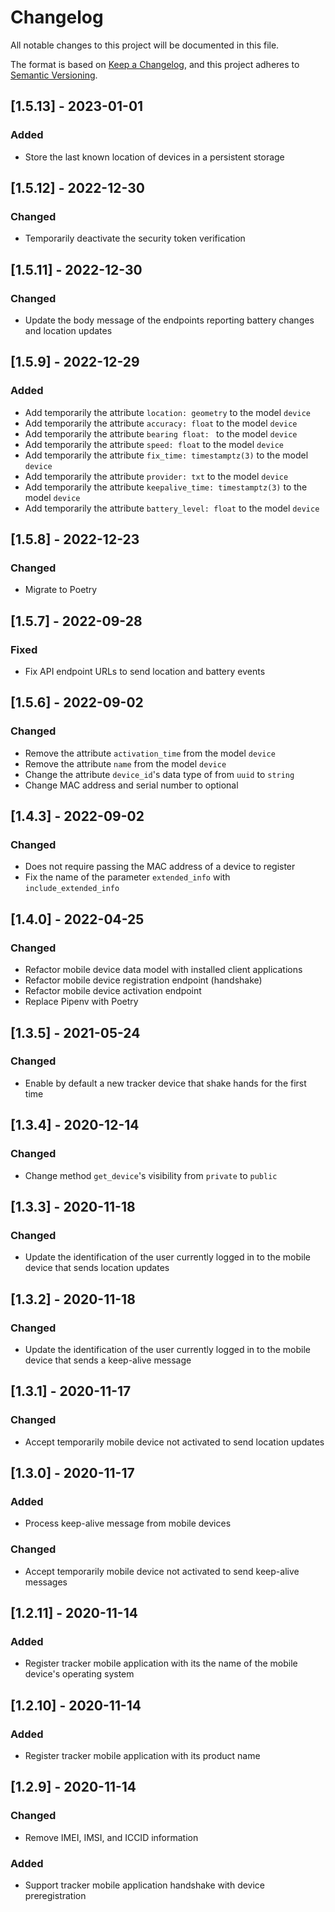 # Changelog
All notable changes to this project will be documented in this file.

The format is based on [Keep a Changelog](https://keepachangelog.com/en/1.0.0/),
and this project adheres to [Semantic Versioning](https://semver.org/spec/v2.0.0.html).


## [1.5.13] - 2023-01-01
### Added
- Store the last known location of devices in a persistent storage

## [1.5.12] - 2022-12-30
### Changed
- Temporarily deactivate the security token verification

## [1.5.11] - 2022-12-30
### Changed
- Update the body message of the endpoints reporting battery changes and location updates

## [1.5.9] - 2022-12-29
### Added
- Add temporarily the attribute `location: geometry` to the model `device`
- Add temporarily the attribute `accuracy: float` to the model `device`
- Add temporarily the attribute `bearing float: ` to the model `device`
- Add temporarily the attribute `speed: float` to the model `device`
- Add temporarily the attribute `fix_time: timestamptz(3)` to the model `device`
- Add temporarily the attribute `provider: txt` to the model `device`
- Add temporarily the attribute `keepalive_time: timestamptz(3)` to the model `device`
- Add temporarily the attribute `battery_level: float` to the model `device`

## [1.5.8] - 2022-12-23
### Changed
- Migrate to Poetry

## [1.5.7] - 2022-09-28
### Fixed
- Fix API endpoint URLs to send location and battery events

## [1.5.6] - 2022-09-02
### Changed
- Remove the attribute `activation_time` from the model `device`
- Remove the attribute `name` from the model `device`
- Change the attribute `device_id`'s data type of from `uuid` to `string`
- Change MAC address and serial number to optional

## [1.4.3] - 2022-09-02
### Changed
- Does not require passing the MAC address of a device to register
- Fix the name of the parameter `extended_info` with `include_extended_info`

## [1.4.0] - 2022-04-25
### Changed
- Refactor mobile device data model with installed client applications
- Refactor mobile device registration endpoint (handshake)
- Refactor mobile device activation endpoint
- Replace Pipenv with Poetry

## [1.3.5] - 2021-05-24
### Changed
- Enable by default a new tracker device that shake hands for the first time

## [1.3.4] - 2020-12-14
### Changed
- Change method `get_device`'s visibility from `private` to `public`

## [1.3.3] - 2020-11-18
### Changed
- Update the identification of the user currently logged in to the mobile device that sends location updates

## [1.3.2] - 2020-11-18
### Changed
- Update the identification of the user currently logged in to the mobile device that sends a keep-alive message 
 
## [1.3.1] - 2020-11-17
### Changed
- Accept temporarily mobile device not activated to send location updates

## [1.3.0] - 2020-11-17
### Added
- Process keep-alive message from mobile devices
### Changed
- Accept temporarily mobile device not activated to send keep-alive messages

## [1.2.11] - 2020-11-14
### Added
- Register tracker mobile application with its the name of the mobile device's operating system

## [1.2.10] - 2020-11-14
### Added
- Register tracker mobile application with its product name

## [1.2.9] - 2020-11-14
### Changed
- Remove IMEI, IMSI, and ICCID information 
### Added
- Support tracker mobile application handshake with device preregistration
